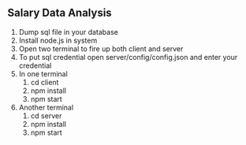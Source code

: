Salary Data Analysis
-----------------------

1. Dump sql file in your database
2. Install node.js in system
3. Open two terminal to fire up both client and server
4. To put sql credential open server/config/config.json and enter your credential
5. In one terminal
   1. cd client 
   2. npm install 
   3. npm start
6. Another terminal
   1. cd server
   2. npm install 
   3. npm start
